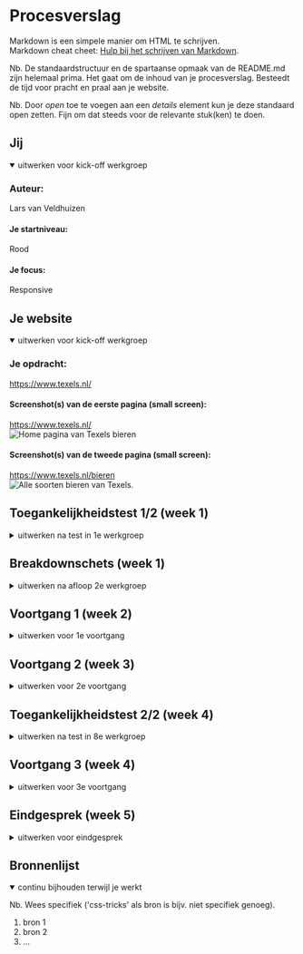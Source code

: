 # Procesverslag
Markdown is een simpele manier om HTML te schrijven.  
Markdown cheat cheet: [Hulp bij het schrijven van Markdown](https://github.com/adam-p/markdown-here/wiki/Markdown-Cheatsheet).

Nb. De standaardstructuur en de spartaanse opmaak van de README.md zijn helemaal prima. Het gaat om de inhoud van je procesverslag. Besteedt de tijd voor pracht en praal aan je website.

Nb. Door *open* toe te voegen aan een *details* element kun je deze standaard open zetten. Fijn om dat steeds voor de relevante stuk(ken) te doen.





## Jij

<details open>
  <summary>uitwerken voor kick-off werkgroep</summary>

  ### Auteur:
  Lars van Veldhuizen

  #### Je startniveau:
  Rood

  #### Je focus:
  Responsive
 
</details>





## Je website

<details open>
  <summary>uitwerken voor kick-off werkgroep</summary>

  ### Je opdracht:
  https://www.texels.nl/

  #### Screenshot(s) van de eerste pagina (small screen): 
  https://www.texels.nl/  
  <img src="Screenshots_Site/Texels.png" width="375px" alt="Home pagina van Texels bieren">

  #### Screenshot(s) van de tweede pagina (small screen):
  https://www.texels.nl/bieren  
  <img src="Screenshots_Site/Bieren.png" width="375px" alt="Alle soorten bieren van Texels.">
 
</details>



## Toegankelijkheidstest 1/2 (week 1)

<details>
  <summary>uitwerken na test in 1e werkgroep</summary>

  ### Bevindingen
  Lijst met je bevindingen die in de test naar voren kwamen:

  -	De site is redelijk simpel gehouden waardoor het voor iemand met concentratieproblemen goed te doen is.

  #### Screenreader
  -	Screen reader is goed maar skipt alle afbeeldingen
  -	Een var aan de afbeelding toevoegen


  Hier een omschrijving van hoe het opgelost kan worden (met indien nodig afbeeldingen)


  #### Muis en Toetsenbord 
  Hier korte omschrijving (met indien nodig afbeeldingen)

  Hier een omschrijving van hoe het opgelost kan worden (met indien nodig afbeeldingen)


  #### Motoriek (shocks, elastiekjes)
  -	Er is weinig content ten opzichte van ruimte daardoor staat alles heel erg uit elkaar. Voor iemand met Parkinson duurt het dan erg lang voordat hij door de site heen is.

  Hier een omschrijving van hoe het opgelost kan worden (met indien nodig afbeeldingen)


  #### Visueel (brillen, contrast, kleurenblind, dark/light). 
  -	Leesbaarheid is goed op de links na, contrast slecht bij links.
  -	Sommige plaatjes kunnen misschien wat groter/duidelijker.
  -	Tekst in invulvelden en invulvelden is laag en niet leesbaarheid genoeg.
  -	NL in de header niet leesbaar en te dicht op de andere links
  -	Onze hardlopers, is het contrast van de vlakken met de achtergrond te laag
  -	Disabled button 
  -	De hover van buttons is af en toe niet goed zichtbaar

  -	disabled button niet goed zichtbaar 
  -	Protanopia: Links niet goed zichtbaar ten opzichte van de achterkant  
  -	Achromatopsia: Buttons niet herkenbaar en links ook niet en taal instellen



  Hier een omschrijving van hoe het opgelost kan worden (met indien nodig afbeeldingen)

</details>



## Breakdownschets (week 1)

<details>
  <summary>uitwerken na afloop 2e werkgroep</summary>

  ### de hele pagina: 
  <img src="readme-images/dummy-plaatje.jpg" width="375px" alt="breakdown van de hele pagina">

  ### dynamisch deel (bijv menu): 
  <img src="readme-images/dummy-plaatje.jpg" width="375px" alt="breakdown van een dynamisch deel">

  ### wellicht nog een dynamisch deel (bijv filter): 
  <img src="readme-images/dummy-plaatje.jpg" width="375px" alt="breakdown van nog een dynamisch deel">

</details>





## Voortgang 1 (week 2)

<details>
  <summary>uitwerken voor 1e voortgang</summary>

  ### Stand van zaken
  Ik had nog niet echt last van moeilijkheden qua coderen, de html had ik goed gestructureerd.
  Wel had ik nog wat problemen met het linken van mijn achtergrondafbeeldingen. Ook vind ik het nog
  lastig om mijn css goed te structureren.


  ### Agenda voor meeting
  samen met je groepje opstellen

  | student 1      | student 2          | student 3    | student 4        |
  | ---            | ---                | ---          | ---              |
  | dit bespreken  | en dit             | en ik dit    | en dan ik dat    |
  | en dat ook nog | dit als er tijd is | nog een punt | dit wil ik zeker |
  | ...            | ...                | ...          | ...              |

- Hoe kan ik het beste mijn css structureren?
- background-image werkt niet, waar ligt dat aan?
- Is het gebruikelijk om af te wisselen in display grid en flex?

  ### Verslag van meeting
  hier na afloop snel de uitkomsten van de meeting vastleggen
  - Je kan gebruik maken van een hulplijst van Sanne



</details>





## Voortgang 2 (week 3)

<details>
  <summary>uitwerken voor 2e voortgang</summary>

  ### Stand van zaken
  De menu was wat lastiger om te maken maar met een beetje ondersteuning van Sanne ging het
  uiteindelijk wel. Ook ben ik begonnen met de productensectie maar de buttons bleven uitsteken.
  <img src="readme-images/Producten.jpg" width="375px" alt="uitomst opdracht 1">

  ### Agenda voor meeting
  samen met je groepje opstellen

  | student 1      | student 2          | student 3    | student 4        |
  | ---            | ---                | ---          | ---              |
  | dit bespreken  | en dit             | en ik dit    | en dan ik dat    |
  | en dat ook nog | dit als er tijd is | nog een punt | dit wil ik zeker |
  | ...            | ...                | ...          | ...              |

  - Hoe kan ik het beste mijn links uitlijnen ten opzichte van?
  - De icons kan ik het beste met noun project worden gelinkt toch?
  - Hoe kan ik het beste de uitklapmenu's opbouwen
  - Hoe komt texels beleving recht onder elkaar als het scherm kleiner wordt?
  


  ### Verslag van meeting
  hier na afloop snel de uitkomsten van de meeting vastleggen

  - opschrijven waar je hulp bij gehad hebt als bronnen
  - bronnenlijst toevoegen
  - image naar img veranderen
  - images alt tekst geven
  - let op dubbele css


</details>





## Toegankelijkheidstest 2/2 (week 4)

<details>
  <summary>uitwerken na test in 8e werkgroep</summary>

  ### Bevindingen
  Lijst met je bevindingen die in de test naar voren kwamen (geef ook aan wat er verbeterd is):

  #### Screenreader
  Hier korte omschrijving (met indien nodig afbeeldingen)

  Hier een omschrijving van hoe het opgelost kan worden (met indien nodig afbeeldingen)


  #### Muis en Toetsenbord 
  Hier korte omschrijving (met indien nodig afbeeldingen)

  Hier een omschrijving van hoe het opgelost kan worden (met indien nodig afbeeldingen)


  #### Motoriek (shocks, elastiekjes)
  Hier korte omschrijving (met indien nodig afbeeldingen)

  Hier een omschrijving van hoe het opgelost kan worden (met indien nodig afbeeldingen)


  #### Visueel (brillen, contrast, kleurenblind, dark/light). 
  Hier korte omschrijving (met indien nodig afbeeldingen)

  Hier een omschrijving van hoe het opgelost kan worden (met indien nodig afbeeldingen)

</details>





## Voortgang 3 (week 4)

<details>
  <summary>uitwerken voor 3e voortgang</summary>

  ### Stand van zaken
  hier dit ging goed & dit was lastig (neem ook screenshots op van delen van je website en code)
  Het coderen in zijn algemeen ging eigenlijk wel goed, soms vergeet ik alleen te beginnen met het ontwerp in het klein.
  Ook moet ik het nog beter leren begrijpen, qua media query. Ook twijfel ik af en toe of ik wel een div mag gebruiken.
  Bij het maken van het formulier ben ik ook nog tegen een aantal dingen aangelopen.
  <img src="readme-images/Formulier.jpg" width="375px" alt="uitomst opdracht 1">

  ### Agenda voor meeting
  samen met je groepje opstellen

  | student 1      | student 2          | student 3    | student 4        |
  | ---            | ---                | ---          | ---              |
  | dit bespreken  | en dit             | en ik dit    | en dan ik dat    |
  | en dat ook nog | dit als er tijd is | nog een punt | dit wil ik zeker |
  | ...            | ...                | ...          | ...              |

  - Hoe krijg ik een andere kleur outline geven
  - Hoe kan ik het beste de tekst na het aanvink vakje plaatsen
  - Hoe krijg ik het voor elkaar om een button disabled te maken en vervolgens, abled te maken als er op de aanvinkinput wordt geklikt?

  ### Verslag van meeting
  hier na afloop snel de uitkomsten van de meeting vastleggen

  - punt 1
  - punt 2
  - nog een punt
  - ...

</details>





## Eindgesprek (week 5)

<details>
  <summary>uitwerken voor eindgesprek</summary>

  ### Je uitkomst - karakteristiek screenshots:
  <img src="readme-images/dummy-plaatje.jpg" width="375px" alt="uitomst opdracht 1">


  ### Dit ging goed/Heb ik geleerd: 
  Korte omschrijving met plaatjes

  <img src="readme-images/dummy-plaatje.jpg" width="375px" alt="top">


  ### Dit was lastig/Is niet gelukt:
  Korte omschrijving met plaatjes

  <img src="readme-images/dummy-plaatje.jpg" width="375px" alt="bummer">
</details>





## Bronnenlijst

<details open>
  <summary>continu bijhouden terwijl je werkt</summary>

  Nb. Wees specifiek ('css-tricks' als bron is bijv. niet specifiek genoeg).

  1. bron 1
  2. bron 2
  3. ...

</details>